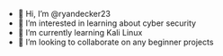 - 👋 Hi, I’m @ryandecker23
- 👀 I’m interested in learning about cyber security
- 🌱 I’m currently learning Kali Linux
- 💞️ I’m looking to collaborate on any beginner projects

<!---
ryandecker23/ryandecker23 is a ✨ special ✨ repository because its `README.md` (this file) appears on your GitHub profile.
You can click the Preview link to take a look at your changes.
--->
